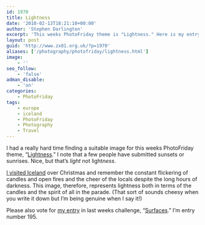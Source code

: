 ```yaml
---
id: 1970
title: Lightness
date: '2010-02-13T18:21:10+00:00'
author: 'Stephen Darlington'
excerpt: 'This weeks PhotoFriday theme is "Lightness." Here is my entry.'
layout: post
guid: 'http://www.zx81.org.uk/?p=1970'
aliases: ['/photography/photofriday/lightness.html']
image:
    - ''
seo_follow:
    - 'false'
adman_disable:
    - 'on'
categories:
    - PhotoFriday
tags:
    - europe
    - iceland
    - PhotoFriday
    - Photography
    - Travel
---
```


I had a really hard time finding a suitable image for this weeks PhotoFriday theme, “[Lightness](http://www.photofriday.com/archives/challenge/000955.php).” I note that a few people have submitted sunsets or sunrises. Nice, but that’s *light* not light*ness*.

[I visited Iceland](http://www.zx81.org.uk/travel/iceland.html) over Christmas and remember the constant flickering of candles and open fires and the cheer of the locals despite the long hours of darkness. This image, therefore, represents lightness both in terms of the candles and the spirit of all in the parade. (That sort of sounds cheesy when you write it down but I’m being genuine when I say it!)

Please also vote for [my entry](http://www.zx81.org.uk/photography/photofriday/surfaces.html) in last weeks challenge, “[Surfaces](http://www.photofriday.com/linkviewer.php?id=953).” I’m entry number 195.